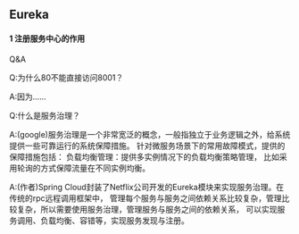 ## Eureka

#### 1 注册服务中心的作用

Q&A

Q:为什么80不能直接访问8001？

   A:因为......
   
Q:什么是服务治理？

   A:(google)服务治理是一个非常宽泛的概念，一般指独立于业务逻辑之外，给系统提供一些可靠运行的系统保障措施。 
   针对微服务场景下的常用故障模式，提供的保障措施包括： 负载均衡管理：提供多实例情况下的负载均衡策略管理，
   比如采用轮询的方式保障流量在不同实例均衡。
   
   A:(作者)Spring Cloud封装了Netflix公司开发的Eureka模块来实现服务治理。在传统的rpc远程调用框架中，
   管理每个服务与服务之间依赖关系比较复杂，管理比较复杂，所以需要使用服务治理，管理服务与服务之间的依赖关系，
   可以实现服务调用、负载均衡、容错等，实现服务发现与注册。